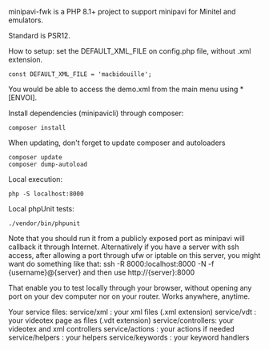 minipavi-fwk is a PHP 8.1+ project to support minipavi for Minitel and emulators.

Standard is PSR12.

How to setup:
set the DEFAULT_XML_FILE on config.php file, without .xml extension.
```
const DEFAULT_XML_FILE = 'macbidouille';
```
You would be able to access the demo.xml from the main menu using * [ENVOI].

Install dependencies (minipavicli) through composer:
```
composer install
```

When updating, don't forget to update composer and autoloaders
```
composer update
composer dump-autoload
```


Local execution:
```
php -S localhost:8000
```

Local phpUnit tests:
```
./vendor/bin/phpunit
```

Note that you should run it from a publicly exposed port as minipavi will callback it through Internet.
Alternatively if you have a server with ssh access, after allowing a port through ufw or iptable on this server, you might want do something like that:
ssh -R 8000:localhost:8000 -N -f {username}@{server}
and then use http://{server}:8000

That enable you to test locally through your browser, without opening any port on your dev computer nor on your router.
Works anywhere, anytime.


Your service files:
service/xml : your xml files (.xml extension)
service/vdt : your videotex page as files (.vdt extension)
service/controllers: your videotex and xml controllers
service/actions : your actions if needed
service/helpers : your helpers
service/keywords : your keyword handlers
